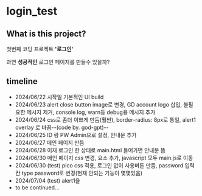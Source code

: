 # login_test

## What is this project?

첫번째 코딩 프로젝트 __**'로그인'**__

과연 __성공적인__ 로그인 페이지를 만들수 있을까?

## timeline

- 2024/06/22 시작일 기본적인 UI build
- 2024/06/23 alert close button image로 변경, GD account logo 삽입, 불필요한 메시지 제거, console log, warn등 debug용 메시지 추가
- 2024/06/24 css로 좀더 이쁘게 만듬(훨씬), border-radius: 8px로 통일, alert1 overlay 로 바꿈--(code by. god-gpt)--
- 2024/06/25 ID 랑 PW Admin으로 설정, 안내문 추가
- 2024/06/27 메인 페이지 만듬
- 2024/06/28 이재 로그인 한 상태로 main.html 들어가면 안내문 뜸
- 2024/06/30 메인 페이지 css 변경, 요소 추가, javascript 모두 main.js로 이동
- 2024/06/30 (test) pico css 적용, 로그인 없이 사용버튼 만듬, password 입력칸 type password로 변경(현재 안되는 기능이 몇몇있음)
- 2024/07/04 (test) alert1을 <dialog>로 바꿈, 안쓰는 css정리, 일부 텍스트 변경
- to be continued...

